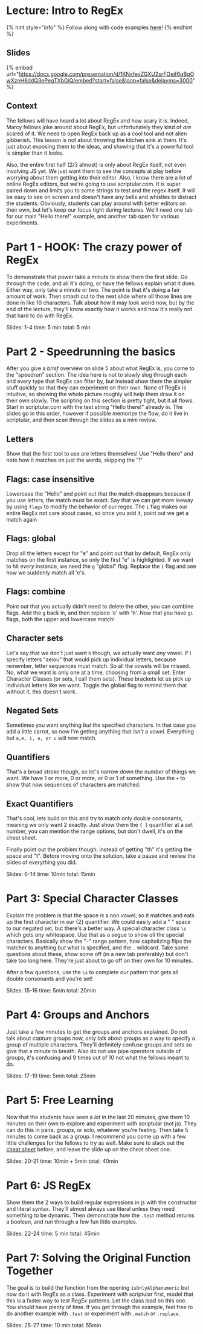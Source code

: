 # Lecture: Intro to RegEx

{% hint style="info" %}
Follow along with code examples [here](https://github.com/The-Marcy-Lab-School/1-2-2-regex)!
{% endhint %}

## Slides

{% embed url="https://docs.google.com/presentation/d/1KNxfevZGXU2srFOejf6qBgOwXznH8ddQ3ePeqTXbGiQ/embed?start=false&loop=false&delayms=3000" %}

## Context
The fellows will have heard a lot about RegEx and how scary it is. Indeed, Marcy fellows joke around about RegEx, but unfortunately they kind of *are* scared of it. We need to open RegEx back up as a cool tool and not alien gibberish. This lesson is not about throwing the kitchen sink at them. It's just about exposing them to the ideas, and showing that it's a powerful tool is simpler than it looks.

Also, the entire first half (2/3 almost) is only about RegEx itself, not even involving JS yet. We just want them to see the concepts at play before worrying about them getting into their editor. Also, I know there are a lot of online RegEx editors, but we're going to use scriptular.com. It is super paired down and limits you to some strings to test and the regex itself. It will be easy to see on screen and doesn't have any bells and whistles to distract the students. Obviously, students can play around with better editors on their own, but let's keep our focus tight during lectures. We'll need one tab for our main "Hello there!" example, and another tab open for various experiments.

# Part 1 - HOOK: The crazy power of RegEx
To demonstrate that power take a minute to show them the first slide. Go through the code, and all it's doing, or have the fellows explain what it does. Either way, only take a minute or two. The point is that it's doing a fair amount of work. Then smash cut to the next slide where all those lines are done in like 10 characters. Talk about how it may look weird now, but by the end of the lecture, they'll know exactly how it works and how it's really not that hard to do with RegEx.

Slides: 1-4
time: 5 min
total: 5 min

# Part 2 - Speedrunning the basics
After you give a *brief* overview on slide 5 about what RegEx is, you come to the "speedrun" section. The idea here is not to slowly slog through each and every type that RegEx can filter by, but instead show them the simpler stuff quickly so that they can experiment on their own. None of RegEx is intuitive, so showing the whole picture roughly will help them draw it on their own slowly. The scripting on this section is pretty tight, but it all flows. Start in scriptular.com with the test string "Hello there!" already in. The slides go in this order, however if possible memorize the flow, do it live in scriptular, and then scan through the slides as a mini review.

## Letters
Show that the first tool to use are letters themselves! Use "Hello there" and note how it matches on just the words, skipping the "!"

## Flags: case insensitive
Lowercase the "Hello" and point out that the match disappears because if you use letters, the match must be exact. Say that we can get more leeway by using `flags` to modify the behavior of our regex. The `i` flag makes our entire RegEx not care about cases, so once you add it, point out we get a match again

## Flags: global
Drop all the letters except for "e" and point out that by default, RegEx only matches on the first instance, so only the first "e" is highlighted. If we want to hit *every* instance, we need the `g` "global" flag. Replace the `i` flag and see how we suddenly match all 'e's.

## Flags: combine
Point out that you actually didn't need to delete the other, you can combine flags. Add the `g` back in, and then replace 'e' with 'h'. Now that you have `gi` flags, both the upper and lowercase match!

## Character sets
Let's say that we don't just want `h` though, we actually want *any* vowel. If I specify letters "aeiou" that would pick up individual letters, because remember, letter sequences must match. So all the vowels will be missed. No, what we want is only one at a time, choosing from a small set. Enter Character Classes (or sets, I call them sets). These brackets let us pick up individual letters like we want. Toggle the global flag to remind them that without it, this doesn't work.

## Negated Sets
Sometimes you want anything *but* the specified characters. In that case you add a little carrot, so now I'm getting anything that *isn't* a vowel. Everything but `a,e, i, o, or u` will now match.

## Quantifiers
That's a broad stroke though, so let's narrow down the *number* of things we want. We have 1 or more, 0 or more, or 0 or 1 of something. Use the `+` to show that now sequences of characters are matched.

## Exact Quantifiers
That's cool, lets build on this and try to match only double consonants, meaning we only want 2 exactly. Just show them the `{ }` quantifier at a set number, you can mention the range options, but don't dwell, it's on the cheat sheet.

Finally point out the problem though: instead of getting "th" it's getting the space and "t". Before moving onto the solution, take a pause and review the slides of everything you did.

Slides: 6-14
time: 10min
total: 15min

# Part 3: Special Character Classes
Explain the problem is that the space *is* a non vowel, so it matches and eats up the first character in our {2} quantifier. We could easily add a " " space to our negated set, but there's a better way. A special character class `\s` which gets *any* whitespace. Use that as a segue to show *all* the special characters. Basically show the "-" range pattern, how capitalizing flips the matcher to anything *but* what is specified, and the `.` wildcard. Take some questions about these, show some off (in a new tab preferably) but don't take too long here. They're *just* about to go off on their own for 10 minutes.

After a few questions, use the `\s` to complete our pattern that gets all double consonants and you're set!

Slides: 15-16
time: 5min
total: 20min

# Part 4: Groups and Anchors
Just take a few minutes to get the groups and anchors explained. Do not talk about *capture* groups now, only talk about groups as a way to specify a group of multiple characters. They'll definitely confuse groups and sets so give that a minute to breath. Also do not use pipe operators outside of groups, it's confusing and 9 times out of 10 not what the fellows meant to do.

Slides: 17-19
time: 5min
total: 25min

# Part 5: Free Learning
Now that the students have seen a *lot* in the last 20 minutes, give them 10 minutes on their own to explore and experiment with scriptular (not js). They can do this in pairs, groups, or solo, whatever you're feeling. Then take 5 minutes to come back as a group. I recommend you come up with a few little challenges for the fellows to try as well. Make sure to slack out the [cheat sheet](https://github.com/The-Marcy-Lab-School/1-2-2-cheat-sheet_regex) before, and leave the slide up on the cheat sheet one.

Slides: 20-21
time: 10min + 5min
total: 40min

# Part 6: JS RegEx
Show them the 2 ways to build regular expressions in js with the constructor and literal syntax. They'll almost always use literal unless they need something to be dynamic. Then demonstrate how the `.test` method returns a boolean, and run through a few fun little examples.

Slides: 22-24
time: 5 min
total: 45min

# Part 7: Solving the Original Function Together
The goal is to build the function from the opening `isOnlyAlphanumeric` but now do it with RegEx as a class. Experiment with scriptular first, model that this is a faster way to test RegEx patterns. Let the class lead on this one. You should have plenty of time. If you get through the example, feel free to do another example with `.test` or experiment with `.match` or `.replace`.

Slides: 25-27
time: 10 min
total: 55min
